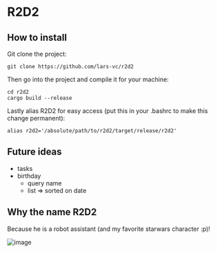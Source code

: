 # R2D2
## How to install
Git clone the project:
```
git clone https://github.com/lars-vc/r2d2
```
Then go into the project and compile it for your machine:
```
cd r2d2
cargo build --release
```
Lastly alias R2D2 for easy access (put this in your .bashrc to make this change permanent):
```
alias r2d2='/absolute/path/to/r2d2/target/release/r2d2'
```
## Future ideas
* tasks
* birthday
  * query name
  * list => sorted on date
## Why the name R2D2
Because he is a robot assistant (and my favorite starwars character :p)!

![image](https://user-images.githubusercontent.com/57136208/146574028-549f40a0-4f77-4c47-94af-bf10ec78c4b5.png)
